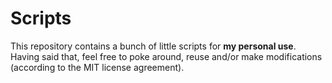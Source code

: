 # Scripts

This repository contains a bunch of little scripts for **my personal use**. Having said that, feel free 
to poke around, reuse and/or make modifications (according to the MIT license agreement).
